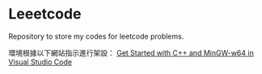 # Leeetcode

Repository to store my codes for leetcode problems.

環境根據以下網站指示進行架設：
[Get Started with C++ and MinGW-w64 in Visual Studio Code](https://code.visualstudio.com/docs/cpp/config-mingw)
